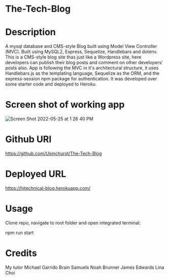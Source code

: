 # The-Tech-Blog

# Description

A mysql database and CMS-style Blog built using Model View Controller (MVC). Built using MySQL2, Express, Sequelize, Handlebars and dotenv.
This is a CMS-style blog site thas just like a Wordpress site, here developers can publish their blog posts and comment on other developers’ posts also. App is following the MVC in it's architectural structure, it uses Handlebars.js as the templating language, Sequelize as the ORM, and the express-session npm package for authentication. It was developed over some starter code and deployed to Heroku.

# Screen shot of working app

![Screen Shot 2022-05-25 at 1 26 40 PM](https://user-images.githubusercontent.com/97471253/170328745-ce5555a2-4506-46f8-952e-2a34e83655e1.png)










# Github URl
https://github.com/Usmchurst/The-Tech-Blog

# Deployed URL
 https://hitechnical-blog.herokuapp.com/


# Usage

Clone repo, navigate to root folder and open integrated terminal:


npm run start 

# Credits

My tutor Michael Garrido
Brain Samuels
Noah Brunner
James Edwards
Lina Choi
